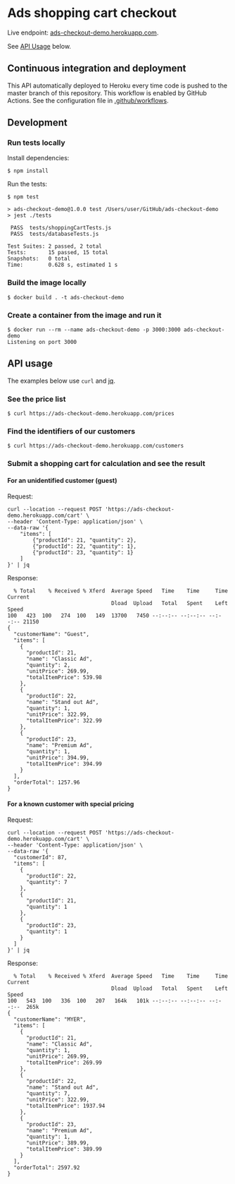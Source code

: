 # Ads shopping cart checkout

Live endpoint: [ads-checkout-demo.herokuapp.com](https://ads-checkout-demo.herokuapp.com/).

See [API Usage](#api-usage) below.

## Continuous integration and deployment

This API automatically deployed to Heroku every time code is pushed to the master branch of this repository. This workflow is enabled by GitHub Actions. See the configuration file in [.github/workflows](./.github/workflows).

## Development

### Run tests locally

Install dependencies:
~~~
$ npm install
~~~

Run the tests:
~~~
$ npm test

> ads-checkout-demo@1.0.0 test /Users/user/GitHub/ads-checkout-demo
> jest ./tests

 PASS  tests/shoppingCartTests.js
 PASS  tests/databaseTests.js

Test Suites: 2 passed, 2 total
Tests:       15 passed, 15 total
Snapshots:   0 total
Time:        0.628 s, estimated 1 s
~~~

### Build the image locally

~~~
$ docker build . -t ads-checkout-demo
~~~

### Create a container from the image and run it

~~~
$ docker run --rm --name ads-checkout-demo -p 3000:3000 ads-checkout-demo
Listening on port 3000
~~~

## API usage

The examples below use `curl` and [jq](https://stedolan.github.io/jq/).

### See the price list

~~~
$ curl https://ads-checkout-demo.herokuapp.com/prices
~~~

### Find the identifiers of our customers
~~~
$ curl https://ads-checkout-demo.herokuapp.com/customers
~~~

### Submit a shopping cart for calculation and see the result

#### For an unidentified customer (guest)

Request:
~~~
curl --location --request POST 'https://ads-checkout-demo.herokuapp.com/cart' \
--header 'Content-Type: application/json' \
--data-raw '{
    "items": [
        {"productId": 21, "quantity": 2},
        {"productId": 22, "quantity": 1},
        {"productId": 23, "quantity": 1}
    ]
}' | jq
~~~

Response:
~~~
  % Total    % Received % Xferd  Average Speed   Time    Time     Time  Current
                                 Dload  Upload   Total   Spent    Left  Speed
100   423  100   274  100   149  13700   7450 --:--:-- --:--:-- --:--:-- 21150
{
  "customerName": "Guest",
  "items": [
    {
      "productId": 21,
      "name": "Classic Ad",
      "quantity": 2,
      "unitPrice": 269.99,
      "totalItemPrice": 539.98
    },
    {
      "productId": 22,
      "name": "Stand out Ad",
      "quantity": 1,
      "unitPrice": 322.99,
      "totalItemPrice": 322.99
    },
    {
      "productId": 23,
      "name": "Premium Ad",
      "quantity": 1,
      "unitPrice": 394.99,
      "totalItemPrice": 394.99
    }
  ],
  "orderTotal": 1257.96
}
~~~

#### For a known customer with special pricing

Request:
~~~
curl --location --request POST 'https://ads-checkout-demo.herokuapp.com/cart' \
--header 'Content-Type: application/json' \
--data-raw '{
  "customerId": 87,
  "items": [
    {
      "productId": 22,
      "quantity": 7
    },
    {
      "productId": 21,
      "quantity": 1
    },
    {
      "productId": 23,
      "quantity": 1
    }
  ]
}' | jq
~~~

Response:
~~~
  % Total    % Received % Xferd  Average Speed   Time    Time     Time  Current
                                 Dload  Upload   Total   Spent    Left  Speed
100   543  100   336  100   207   164k   101k --:--:-- --:--:-- --:--:--  265k
{
  "customerName": "MYER",
  "items": [
    {
      "productId": 21,
      "name": "Classic Ad",
      "quantity": 1,
      "unitPrice": 269.99,
      "totalItemPrice": 269.99
    },
    {
      "productId": 22,
      "name": "Stand out Ad",
      "quantity": 7,
      "unitPrice": 322.99,
      "totalItemPrice": 1937.94
    },
    {
      "productId": 23,
      "name": "Premium Ad",
      "quantity": 1,
      "unitPrice": 389.99,
      "totalItemPrice": 389.99
    }
  ],
  "orderTotal": 2597.92
}
~~~
